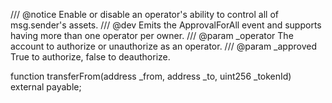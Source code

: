 /// @notice Enable or disable an operator's ability to control all of msg.sender's assets.
/// @dev Emits the ApprovalForAll event and supports having more than one operator per owner.
/// @param _operator The account to authorize or unauthorize as an operator.
/// @param _approved True to authorize, false to deauthorize.

function transferFrom(address _from, address _to, uint256 _tokenId) external payable;